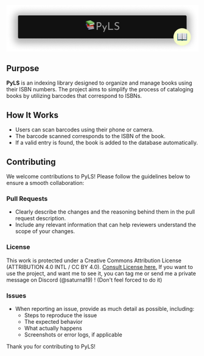 <div id="intro" align="center">
  <img src="static/readme_files/Pyls Header.png">
</div>

## Purpose
**PyLS** is an indexing library designed to organize and manage books using their ISBN numbers. The project aims to simplify the process of cataloging books by utilizing barcodes that correspond to ISBNs.

## How It Works
- Users can scan barcodes using their phone or camera.
- The barcode scanned corresponds to the ISBN of the book.
- If a valid entry is found, the book is added to the database automatically.

## Contributing
We welcome contributions to PyLS! Please follow the guidelines below to ensure a smooth collaboration:

### Pull Requests
- Clearly describe the changes and the reasoning behind them in the pull request description.
- Include any relevant information that can help reviewers understand the scope of your changes.

### License
This work is protected under a Creative Commons Attribution License (ATTRIBUTION 4.0 INTL / CC BY 4.0). [Consult License here.](LICENSE)
If you want to use the project, and want me to see it, you can tag me or send me a private message on Discord (@saturna19) ! (Don't feel forced to do it)

### Issues
- When reporting an issue, provide as much detail as possible, including:
  - Steps to reproduce the issue
  - The expected behavior
  - What actually happens
  - Screenshots or error logs, if applicable

Thank you for contributing to PyLS!